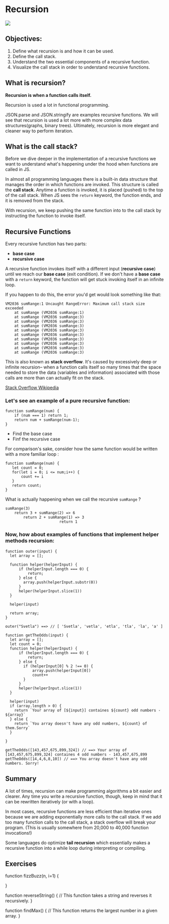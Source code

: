 # Recursion

![](https://miro.medium.com/max/669/1*Hgviugi5d0AZcFgy1-xVqQ.jpeg)

## Objectives:

1. Define what recursion is and how it can be used.
2. Define the call stack.
2. Understand the two essential components of a recursive function.
3. Visualize the call stack in order to understand recursive functions.

## What is recursion? 

**Recursion is when a function calls itself.**

Recursion is used a lot in functional programming. 

JSON.parse and JSON.stringify are examples recursive functions. We will see that recursion is used a lot more with more complex data structures(graphs, binary trees). Ultimately, recursion is more elegant and cleaner way to perform iteration.

## What is the call stack?

Before we dive deeper in the implementation of a recursive functions we want to understand what's happening under the hood when functions are called in JS.

In almost all programming languages there is a built-in data structure that manages the order in which functions are invoked. This structure is called the **call stack**. Anytime a function is invoked, it is placed (pushed) to the top of the call stack. When JS sees the `return` keyword, the function ends, and it is removed from the stack. 

With recursion, we keep pushing the same function into to the call stack by instructing the function to invoke itself.

## Recursive Functions

Every recursive function has two parts:

 - **base case**
 - **recursive case**

A recursive function invokes itself with a different input (**recursive case**) until we reach our **base case** (exit condition). If we don't have a **base case** with a `return` keyword, the function will get stuck invoking itself in an infinite loop. 

If you happen to do this, the error you'd get would look something like that: 

```
VM2036 sumRange:1 Uncaught RangeError: Maximum call stack size exceeded
    at sumRange (VM2036 sumRange:1)
    at sumRange (VM2036 sumRange:3)
    at sumRange (VM2036 sumRange:3)
    at sumRange (VM2036 sumRange:3)
    at sumRange (VM2036 sumRange:3)
    at sumRange (VM2036 sumRange:3)
    at sumRange (VM2036 sumRange:3)
    at sumRange (VM2036 sumRange:3)
    at sumRange (VM2036 sumRange:3)
    at sumRange (VM2036 sumRange:3)
```

This is also known as **stack overflow**. It's caused by excessively deep or infinite recursion– when a function calls itself so many times that the space needed to store the data (variables and information) associated with those calls are more than can actually fit on the stack.

[Stack Overflow Wikipedia](https://en.wikipedia.org/wiki/Stack_overflow)

### Let's see an example of a **pure** recursive function:

```
function sumRange(num) {
	if (num === 1) return 1;
	return num + sumRange(num-1);
}
```

* Find the base case 
* Finf the recursive case 

For comparison's sake, consider how the same function would be written with a more familiar loop :

```
function sumRange(num) {
   let count = 0;
   for(let i = 0; i <= num;i++) {
       count += i
   }
   return count;
}
```

What is actually happening when we call the recursive `sumRange` ? 

```
sumRange(3) 
    return 3 + sumRange(2) => 6 
        return 2 + sumRange(1) => 3
                		return 1 
```

### Now, how about examples of functions that implement helper methods recursion:

```
function outer(input) {
  let array = [];
	  
  function helper(helperInput) {
	  if (helperInput.length === 0) {
	      return;
	  } else {
	    array.push(helperInput.substr(0))
	  }
	  helper(helperInput.slice(1))
  }
	  
  helper(input)
  
  return array;
}

outer("Svetla") ==> // [ 'Svetla', 'vetla', 'etla', 'tla', 'la', 'a' ]

```

```
function getTheOdds(input) {
  let array = [];
  let count = 0;
  function helper(helperInput) {
	  if (helperInput.length === 0) {
	      return;
	  } else {
	    if (helperInput[0] % 2 !== 0) {
	    	array.push(helperInput[0])
        	count++
	    }
	  }
	  helper(helperInput.slice(1))
  }
	  
  helper(input)
  if (array.length > 0) {
    return `Your array of [${input}] containes ${count} odd numbers - ${array}`
  } else {
    return `You array doesn't have any odd numbers, ${count} of them.Sorry`
  }
  
}

getTheOdds([143,457,675,899,324]) // ==> Your array of [143,457,675,899,324] containes 4 odd numbers - 143,457,675,899
getTheOdds([14,4,6,8,10]) // ==> You array doesn't have any odd numbers. Sorry!
```

## Summary

A lot of times, recursion can make programming algorithms a bit easier and clearer. Any time you write a recursive function, though, keep in mind that it can be rewritten iteratively (or with a loop).

In most cases, recursive functions are less efficient than iterative ones because we are adding exponentially more calls to the call stack. If we add too many function calls to the call stack, a stack overflow will break your program. (This is usually somewhere from 20,000 to 40,000 function invocations!)

Some languages do optimize **tail recursion** which essentially makes a recursive function into a while loop during interpreting or compiling.

## Exercises

function fizzBuzz(n, i=1) {

}

function reverseString() {
	// This function takes a string and reverses it recursively.
}

function findMax() {
	// This function returns the largest number in a given array.
}

